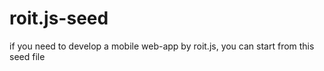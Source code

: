 # roit.js-seed
if you need to develop a mobile web-app by roit.js, you can start from this seed file
